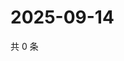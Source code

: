 # 2025-09-14

共 0 条

<!-- BEGIN ZHIHUQUESTIONS -->
<!-- 最后更新时间 Sun Sep 14 2025 01:07:49 GMT+0800 (China Standard Time) -->

<!-- END ZHIHUQUESTIONS -->
